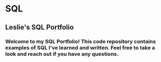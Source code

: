 # SQL
## Leslie's SQL Portfolio

### Welcome to my SQL Portfolio! This code repository contains examples of SQL I've learned and written. Feel free to take a look and reach out if you have any questions. 
